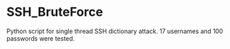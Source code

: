 # SSH_BruteForce
Python script for single thread SSH dictionary attack. 
17 usernames and 100 passwords were tested.
